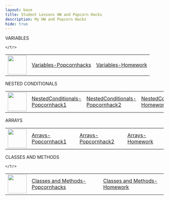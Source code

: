 ```yaml
---
layout: base
title: Student Lessons HW and Popcorn Hacks 
description: My HW and Popcorn Hacks
hide: true
---
```

VARIABLES

<table>
    <tr>
        <td><img src="{{site.baseurl}}//images/logo.png" height="60" title="Frontend" alt=""></td>
        <td><a href="{{site.baseurl}}/csse/lessons/variables/ph">Variables-Popcornhacks</a></td>
        <td><a href="{{site.baseurl}}/csse/lessons/variables/hw">Variables-Homework</a></td>
        
    </tr>
</table>

NESTED CONDITIONALS

<table>
    <tr>
        <td><img src="{{site.baseurl}}//images/logo.png" height="60" title="Frontend" alt=""></td>
        <td><a href="{{site.baseurl}}/csse/lessons/nestedconditionals/ph1">NestedConditionals-Popcornhack1</a></td>
        <td><a href="{{site.baseurl}}/csse/lessons/nestedconditionals/ph2">NestedConditionals-Popcornhack2</a></td>
        <td><a href="{{site.baseurl}}/csse/lessons/nestedconditionals/hw">NestedConditionals-Homework</a></td>
    </tr>
</table>

ARRAYS

<table>
    <tr>
        <td><img src="{{site.baseurl}}//images/logo.png" height="60" title="Frontend" alt=""></td>
        <td><a href="{{site.baseurl}}/csse/lessons/arrays/ph1">Arrays-Popcornhack1</a></td>
        <td><a href="{{site.baseurl}}/csse/lessons/arrays/ph2">Arrays-Popcornhack2</a></td>
        <td><a href="{{site.baseurl}}/csse/lessons/arrays/hw">Arrays-Homework</a></td>
    </tr>
</table>

CLASSES AND METHODS

<table>
    <tr>
        <td><img src="{{site.baseurl}}//images/logo.png" height="60" title="Frontend" alt=""></td>
        <td><a href="{{site.baseurl}}/csse/lessons/classes_and_methods/ph">Classes and Methods-Popcornhacks</a></td>
        <td><a href="{{site.baseurl}}/csse/lessons/classes_and_methods/hw">Classes and Methods-Homework</a></td>
        
    </tr>
</table>